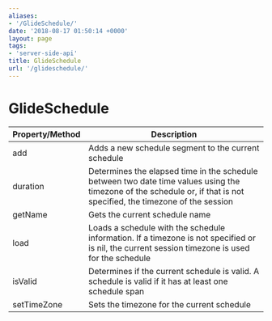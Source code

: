 ```yaml
---
aliases:
- '/GlideSchedule/'
date: '2018-08-17 01:50:14 +0000'
layout: page
tags:
- 'server-side-api'
title: GlideSchedule
url: '/glideschedule/'
---
```


# GlideSchedule

| Property/Method | Description                                                                                                                                                           |
|-----------------|-----------------------------------------------------------------------------------------------------------------------------------------------------------------------|
| add             | Adds a new schedule segment to the current schedule                                                                                                                   |
| duration        | Determines the elapsed time in the schedule between two date time values using the timezone of the schedule or, if that is not specified, the timezone of the session |
| getName         | Gets the current schedule name                                                                                                                                        |
| load            | Loads a schedule with the schedule information. If a timezone is not specified or is nil, the current session timezone is used for the schedule                       |
| isValid         | Determines if the current schedule is valid. A schedule is valid if it has at least one schedule span                                                                 |
| setTimeZone     | Sets the timezone for the current schedule                                                                                                                            |
